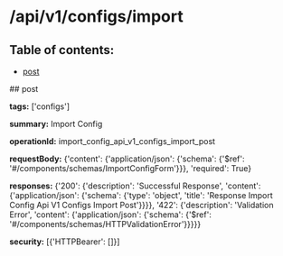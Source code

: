 # /api/v1/configs/import

## Table of contents:
- [post](#post)

<a name="post" />
## post

**tags:** ['configs']

**summary:** Import Config

**operationId:** import_config_api_v1_configs_import_post

**requestBody:** {'content': {'application/json': {'schema': {'$ref': '#/components/schemas/ImportConfigForm'}}}, 'required': True}

**responses:** {'200': {'description': 'Successful Response', 'content': {'application/json': {'schema': {'type': 'object', 'title': 'Response Import Config Api V1 Configs Import Post'}}}}, '422': {'description': 'Validation Error', 'content': {'application/json': {'schema': {'$ref': '#/components/schemas/HTTPValidationError'}}}}}

**security:** [{'HTTPBearer': []}]

